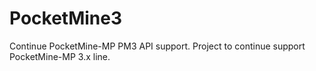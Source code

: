 # PocketMine3
 Continue PocketMine-MP PM3 API support.
Project to continue support PocketMine-MP 3.x line.
